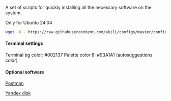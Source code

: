 A set of scripts for quickly installing all the necessary software on the system.

Only for Ubuntu 24.04

```bash
wget -O - https://raw.githubusercontent.com/akili/configs/master/configure_os.sh | bash <(cat) </dev/tty
```

#### Terminal settings

Terminal bg color: #002137
Palette color 8: #93A1A1 (autosuggestions color)

#### Optional software

[Postman](https://www.postman.com/downloads/)

[Yandex disk](https://yandex.ru/support/yandex-360/customers/disk/desktop/linux/ru/installation)
